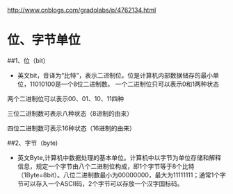 http://www.cnblogs.com/gradolabs/p/4762134.html

# 位、字节单位

##1、位（bit）

* 英文bit，音译为“比特”，表示二进制位。位是计算机内部数据储存的最小单位，11010100是一个8位二进制数。
一个二进制位只可以表示0和1两种状态 

两个二进制位可以表示00、01、10、11四种

三位二进制数可表示八种状态（8进制的由来）

四位二进制数可表示16种状态（16进制的由来）


##2、字节（byte)

* 英文Byte,计算机中数据处理的基本单位。计算机中以字节为单位存储和解释信息，规定一个字节由八个二进制位构成，即1个字节等于8个比特（1Byte=8bit）。八位二进制数最小为00000000，最大为11111111；通常1个字节可以存入一个ASCII码，2个字节可以存放一个汉字国标码。 





